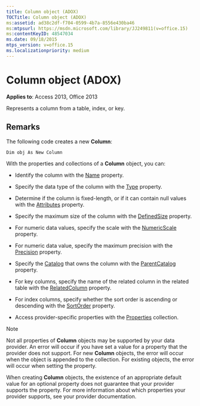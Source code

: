 ```yaml
---
title: Column object (ADOX)
TOCTitle: Column object (ADOX)
ms:assetid: ad38c2df-f704-0599-4b7a-8556e430ba46
ms:mtpsurl: https://msdn.microsoft.com/library/JJ249811(v=office.15)
ms:contentKeyID: 48547034
ms.date: 09/18/2015
mtps_version: v=office.15
ms.localizationpriority: medium
---
```


# Column object (ADOX)


**Applies to**: Access 2013, Office 2013

Represents a column from a table, index, or key.

## Remarks

The following code creates a new **Column**:

`Dim obj As New Column`

With the properties and collections of a **Column** object, you can:

  - Identify the column with the [Name](name-property-adox.md) property.

  - Specify the data type of the column with the [Type](https://docs.microsoft.com/office/vba/access/concepts/miscellaneous/type-property-columnadox) property.

  - Determine if the column is fixed-length, or if it can contain null values with the [Attributes](attributes-property-adox.md) property.

  - Specify the maximum size of the column with the [DefinedSize](definedsize-property-adox.md) property.

  - For numeric data values, specify the scale with the [NumericScale](numericscale-property-adox.md) property.

  - For numeric data value, specify the maximum precision with the [Precision](precision-property-adox.md) property.

  - Specify the [Catalog](catalog-object-adox.md) that owns the column with the [ParentCatalog](parentcatalog-property-adox.md) property.

  - For key columns, specify the name of the related column in the related table with the [RelatedColumn](relatedcolumn-property-adox.md) property.

  - For index columns, specify whether the sort order is ascending or descending with the [SortOrder](sortorder-property-adox.md) property.

  - Access provider-specific properties with the [Properties](properties-collection-ado.md) collection.


> [!NOTE]
> Not all properties of **Column** objects may be supported by your data provider. An error will occur if you have set a value for a property that the provider does not support. For new **Column** objects, the error will occur when the object is appended to the collection. For existing objects, the error will occur when setting the property.
> 
> When creating **Column** objects, the existence of an appropriate default value for an optional property does not guarantee that your provider supports the property. For more information about which properties your provider supports, see your provider documentation.

